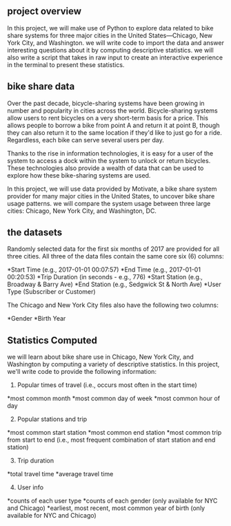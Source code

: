 ## project overview
In this project, we will make use of Python to explore data related to bike share systems for three major cities in the United States—Chicago, New York City, and Washington. we will write code to import the data and answer interesting questions about it by computing descriptive statistics. we will also write a script that takes in raw input to create an interactive experience in the terminal to present these statistics.

## bike share data
Over the past decade, bicycle-sharing systems have been growing in number and popularity in cities across the world. Bicycle-sharing systems allow users to rent bicycles on a very short-term basis for a price. This allows people to borrow a bike from point A and return it at point B, though they can also return it to the same location if they'd like to just go for a ride. Regardless, each bike can serve several users per day.

Thanks to the rise in information technologies, it is easy for a user of the system to access a dock within the system to unlock or return bicycles. These technologies also provide a wealth of data that can be used to explore how these bike-sharing systems are used.

In this project, we will use data provided by Motivate, a bike share system provider for many major cities in the United States, to uncover bike share usage patterns. we will compare the system usage between three large cities: Chicago, New York City, and Washington, DC.

## the datasets
Randomly selected data for the first six months of 2017 are provided for all three cities. All three of the data files contain the same core six (6) columns:

*Start Time (e.g., 2017-01-01 00:07:57)
*End Time (e.g., 2017-01-01 00:20:53)
*Trip Duration (in seconds - e.g., 776)
*Start Station (e.g., Broadway & Barry Ave)
*End Station (e.g., Sedgwick St & North Ave)
*User Type (Subscriber or Customer)

The Chicago and New York City files also have the following two columns:

*Gender
*Birth Year

## Statistics Computed
we will learn about bike share use in Chicago, New York City, and Washington by computing a variety of descriptive statistics. In this project, we'll write code to provide the following information:

1. Popular times of travel (i.e., occurs most often in the start time)

*most common month
*most common day of week
*most common hour of day

2. Popular stations and trip

*most common start station
*most common end station
*most common trip from start to end (i.e., most frequent combination of start station and end station)

3. Trip duration

*total travel time
*average travel time

4. User info

*counts of each user type
*counts of each gender (only available for NYC and Chicago)
*earliest, most recent, most common year of birth (only available for NYC and Chicago)
